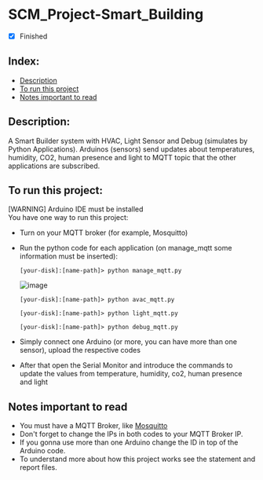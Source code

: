 # SCM_Project-Smart_Building

- [x] Finished

## Index:
- [Description](#description)
- [To run this project](#to-run-this-project)
- [Notes important to read](#notes-important-to-read)

## Description:
A Smart Builder system with HVAC, Light Sensor and Debug (simulates by Python Applications). Arduinos (sensors) send updates about temperatures, humidity, CO2, human presence and light to MQTT topic that the other applications are subscribed.

## To run this project:
[WARNING] Arduino IDE must be installed<br>
You have one way to run this project:
- Turn on your MQTT broker (for example, Mosquitto)
- Run the python code for each application (on manage_mqtt some information must be inserted):
  ```shellscript
  [your-disk]:[name-path]> python manage_mqtt.py
  ```
  ![image](https://i.imgur.com/2hZiT28.png)
  ```shellscript
  [your-disk]:[name-path]> python avac_mqtt.py
  ```
  ```shellscript
  [your-disk]:[name-path]> python light_mqtt.py
  ```
  ```shellscript
  [your-disk]:[name-path]> python debug_mqtt.py
  ```
  
- Simply connect one Arduino (or more, you can have more than one sensor), upload the respective codes
- After that open the Serial Monitor and introduce the commands to update the values from temperature, humidity, co2, human presence and light

## Notes important to read
- You must have a MQTT Broker, like [Mosquitto](https://mosquitto.org/download/) 
- Don't forget to change the IPs in both codes to your MQTT Broker IP.
- If you gonna use more than one Arduino change the ID in top of the Arduino code.
- To understand more about how this project works see the statement and report files.

